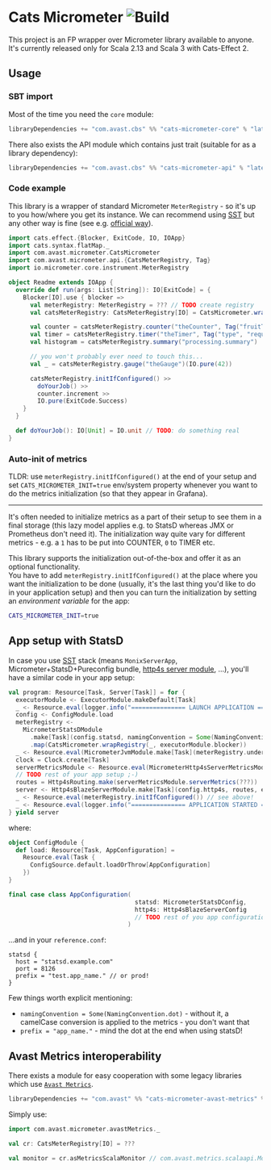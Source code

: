 # Cats Micrometer ![Build](https://github.com/avast/cats-micrometer/actions/workflows/build.yml/badge.svg?branch=master)

This project is an FP wrapper over Micrometer library available to anyone.  
It's currently released only for Scala 2.13 and Scala 3 with Cats-Effect 2.

## Usage

### SBT import

Most of the time you need the `core` module:

```scala
libraryDependencies += "com.avast.cbs" %% "cats-micrometer-core" % "latestVersion"
```

There also exists the API module which contains just trait (suitable for as a library dependency):

```scala
libraryDependencies += "com.avast.cbs" %% "cats-micrometer-api" % "latestVersion"
```

### Code example

This library is a wrapper of standard Micrometer `MeterRegistry` - so it's up to you how/where you get its instance. We can recommend using
[SST](https://avast.github.io/scala-server-toolkit/subprojects/micrometer) but any other way is fine (see
e.g. [official way](https://micrometer.io/docs/registry/statsD)).

```scala
import cats.effect.{Blocker, ExitCode, IO, IOApp}
import cats.syntax.flatMap._
import com.avast.micrometer.CatsMicrometer
import com.avast.micrometer.api.{CatsMeterRegistry, Tag}
import io.micrometer.core.instrument.MeterRegistry

object Readme extends IOApp {
  override def run(args: List[String]): IO[ExitCode] = {
    Blocker[IO].use { blocker =>
      val meterRegistry: MeterRegistry = ??? // TODO create registry
      val catsMeterRegistry: CatsMeterRegistry[IO] = CatsMicrometer.wrapRegistry(meterRegistry, blocker)

      val counter = catsMeterRegistry.counter("theCounter", Tag("fruitType", "apples"))
      val timer = catsMeterRegistry.timer("theTimer", Tag("type", "requests"), Tag("service", "Filerep"))
      val histogram = catsMeterRegistry.summary("processing.summary")

      // you won't probably ever need to touch this...
      val _ = catsMeterRegistry.gauge("theGauge")(IO.pure(42))

      catsMeterRegistry.initIfConfigured() >>
        doYourJob() >>
        counter.increment >>
        IO.pure(ExitCode.Success)
    }
  }

  def doYourJob(): IO[Unit] = IO.unit // TODO: do something real
}

```

### Auto-init of metrics

TLDR: use `meterRegistry.initIfConfigured()` at the end of your setup and set `CATS_MICROMETER_INIT=true` env/system property whenever you
want to do the metrics initialization (so that they appear in Grafana).

---

It's often needed to initialize metrics as a part of their setup to see them in a final storage (this lazy model applies e.g. to StatsD
whereas JMX or Prometheus don't need it). The initialization way quite vary for different metrics - e.g. a `1` has to be put into
COUNTER, `0` to TIMER etc.

This library supports the initialization out-of-the-box and offer it as an optional functionality.  
You have to add `meterRegistry.initIfConfigured()` at the place where you want the initialization to be done (usually, it's the last thing
you'd like to do in your application setup) and then you can turn the initialization by setting an _environment variable_ for the app:

  ```bash
  CATS_MICROMETER_INIT=true
  ```

## App setup with StatsD

In case you use [SST](https://avast.github.io/scala-server-toolkit/subprojects/micrometer) stack (means `MonixServerApp`, Micrometer+StatsD+Pureconfig
bundle, [http4s server module](https://avast.github.io/scala-server-toolkit/subprojects/http4s), ...), you'll have a similar code in your
app setup:

```scala
val program: Resource[Task, Server[Task]] = for {
  executorModule <- ExecutorModule.makeDefault[Task]
  _ <- Resource.eval(logger.info("=============== LAUNCH APPLICATION ==============="))
  config <- ConfigModule.load
  meterRegistry <-
    MicrometerStatsDModule
      .make[Task](config.statsd, namingConvention = Some(NamingConvention.dot))
      .map(CatsMicrometer.wrapRegistry(_, executorModule.blocker))
  _ <- Resource.eval(MicrometerJvmModule.make[Task](meterRegistry.underlying))
  clock = Clock.create[Task]
  serverMetricsModule <- Resource.eval(MicrometerHttp4sServerMetricsModule.make[Task](meterRegistry.underlying, clock))
  // TODO rest of your app setup ;-)
  routes = Http4sRouting.make(serverMetricsModule.serverMetrics(???))
  server <- Http4sBlazeServerModule.make[Task](config.http4s, routes, executorModule.executionContext)
  _ <- Resource.eval(meterRegistry.initIfConfigured()) // see above!
  _ <- Resource.eval(logger.info("=============== APPLICATION STARTED ==============="))
} yield server
```

where:

```scala
object ConfigModule {
  def load: Resource[Task, AppConfiguration] =
    Resource.eval(Task {
      ConfigSource.default.loadOrThrow[AppConfiguration]
    })
}

final case class AppConfiguration(
                                   statsd: MicrometerStatsDConfig,
                                   http4s: Http4sBlazeServerConfig
                                   // TODO rest of you app configuration ;-)
                                 )

```

...and in your `reference.conf`:

```hocon
statsd {
  host = "statsd.example.com"
  port = 8126
  prefix = "test.app_name." // or prod!
}
```

Few things worth explicit mentioning:

- `namingConvention = Some(NamingConvention.dot)` - without it, a camelCase conversion is applied to the metrics - you don't want that
- `prefix = "app_name."` - mind the dot at the end when using statsD!

## Avast Metrics interoperability

There exists a module for easy cooperation with some legacy libraries which use [`Avast Metrics`](https://github.com/avast/metrics/).

```scala
libraryDependencies += "com.avast" %% "cats-micrometer-avast-metrics" % "latestVersion"
```

Simply use:

```scala
import com.avast.micrometer.avastMetrics._

val cr: CatsMeterRegistry[IO] = ???

val monitor = cr.asMetricsScalaMonitor // com.avast.metrics.scalaapi.Monitor
```

